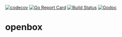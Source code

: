 [![codecov](https://codecov.io/gh/zhiburt/openbox/branch/master/graph/badge.svg)](https://codecov.io/gh/zhiburt/openbox)
[![Go Report Card](https://goreportcard.com/badge/github.com/zhiburt/openbox)](https://goreportcard.com/report/github.com/zhiburt/openbox)
[![Build Status](https://travis-ci.org/zhiburt/openbox.svg?branch=master)](https://travis-ci.org/zhiburt/openbox)
[![Godoc](https://godoc.org/github.com/zhiburt/openbox?status.svg)](https://godoc.org/github.com/zhiburt/openbox)
# openbox
